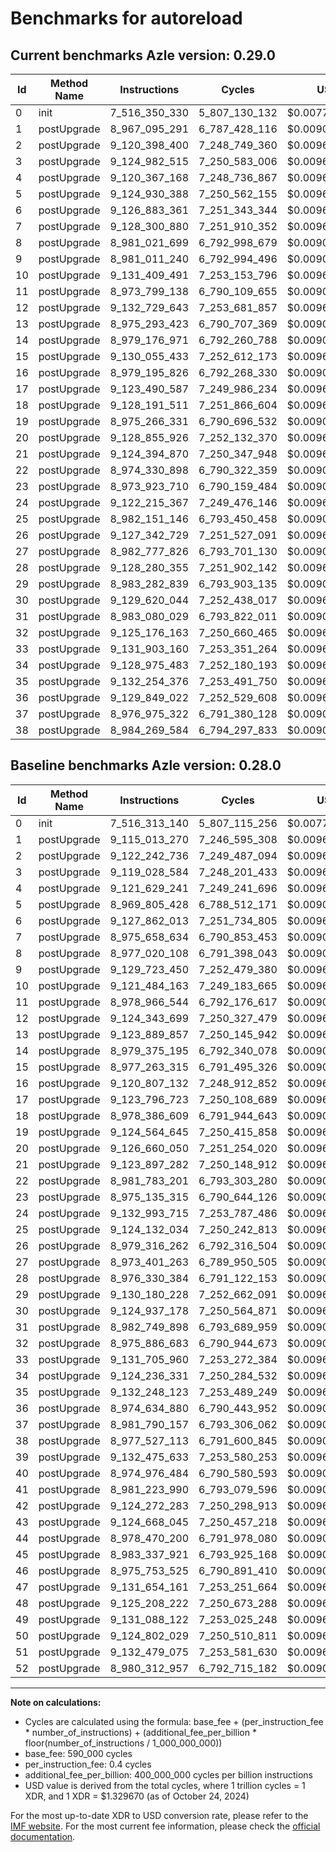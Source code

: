 # Benchmarks for autoreload

## Current benchmarks Azle version: 0.29.0

| Id  | Method Name | Instructions  | Cycles        | USD           | USD/Million Calls | Change                                  |
| --- | ----------- | ------------- | ------------- | ------------- | ----------------- | --------------------------------------- |
| 0   | init        | 7_516_350_330 | 5_807_130_132 | $0.0077215667 | $7_721.56         | <font color="red">+37_190</font>        |
| 1   | postUpgrade | 8_967_095_291 | 6_787_428_116 | $0.0090250395 | $9_025.03         | <font color="green">-147_917_979</font> |
| 2   | postUpgrade | 9_120_398_400 | 7_248_749_360 | $0.0096384446 | $9_638.44         | <font color="green">-1_844_336</font>   |
| 3   | postUpgrade | 9_124_982_515 | 7_250_583_006 | $0.0096408827 | $9_640.88         | <font color="red">+5_953_931</font>     |
| 4   | postUpgrade | 9_120_367_168 | 7_248_736_867 | $0.0096384279 | $9_638.42         | <font color="green">-1_262_073</font>   |
| 5   | postUpgrade | 9_124_930_388 | 7_250_562_155 | $0.0096408550 | $9_640.85         | <font color="red">+155_124_960</font>   |
| 6   | postUpgrade | 9_126_883_361 | 7_251_343_344 | $0.0096418937 | $9_641.89         | <font color="green">-978_652</font>     |
| 7   | postUpgrade | 9_128_300_880 | 7_251_910_352 | $0.0096426476 | $9_642.64         | <font color="red">+152_642_246</font>   |
| 8   | postUpgrade | 8_981_021_699 | 6_792_998_679 | $0.0090324466 | $9_032.44         | <font color="red">+4_001_591</font>     |
| 9   | postUpgrade | 8_981_011_240 | 6_792_994_496 | $0.0090324410 | $9_032.44         | <font color="green">-148_712_210</font> |
| 10  | postUpgrade | 9_131_409_491 | 7_253_153_796 | $0.0096443010 | $9_644.30         | <font color="red">+9_925_328</font>     |
| 11  | postUpgrade | 8_973_799_138 | 6_790_109_655 | $0.0090286051 | $9_028.60         | <font color="green">-5_167_406</font>   |
| 12  | postUpgrade | 9_132_729_643 | 7_253_681_857 | $0.0096450032 | $9_645.00         | <font color="red">+8_385_944</font>     |
| 13  | postUpgrade | 8_975_293_423 | 6_790_707_369 | $0.0090293999 | $9_029.39         | <font color="green">-148_596_434</font> |
| 14  | postUpgrade | 8_979_176_971 | 6_792_260_788 | $0.0090314654 | $9_031.46         | <font color="green">-198_224</font>     |
| 15  | postUpgrade | 9_130_055_433 | 7_252_612_173 | $0.0096435808 | $9_643.58         | <font color="red">+152_792_118</font>   |
| 16  | postUpgrade | 8_979_195_826 | 6_792_268_330 | $0.0090314754 | $9_031.47         | <font color="green">-141_611_306</font> |
| 17  | postUpgrade | 9_123_490_587 | 7_249_986_234 | $0.0096400892 | $9_640.08         | <font color="green">-306_136</font>     |
| 18  | postUpgrade | 9_128_191_511 | 7_251_866_604 | $0.0096425895 | $9_642.58         | <font color="red">+149_804_902</font>   |
| 19  | postUpgrade | 8_975_266_331 | 6_790_696_532 | $0.0090293855 | $9_029.38         | <font color="green">-149_298_314</font> |
| 20  | postUpgrade | 9_128_855_926 | 7_252_132_370 | $0.0096429428 | $9_642.94         | <font color="red">+2_195_876</font>     |
| 21  | postUpgrade | 9_124_394_870 | 7_250_347_948 | $0.0096405702 | $9_640.57         | <font color="red">+497_588</font>       |
| 22  | postUpgrade | 8_974_330_898 | 6_790_322_359 | $0.0090288879 | $9_028.88         | <font color="green">-7_452_303</font>   |
| 23  | postUpgrade | 8_973_923_710 | 6_790_159_484 | $0.0090286714 | $9_028.67         | <font color="green">-1_211_605</font>   |
| 24  | postUpgrade | 9_122_215_367 | 7_249_476_146 | $0.0096394109 | $9_639.41         | <font color="green">-10_778_348</font>  |
| 25  | postUpgrade | 8_982_151_146 | 6_793_450_458 | $0.0090330473 | $9_033.04         | <font color="green">-141_980_888</font> |
| 26  | postUpgrade | 9_127_342_729 | 7_251_527_091 | $0.0096421380 | $9_642.13         | <font color="red">+148_026_467</font>   |
| 27  | postUpgrade | 8_982_777_826 | 6_793_701_130 | $0.0090333806 | $9_033.38         | <font color="red">+9_376_563</font>     |
| 28  | postUpgrade | 9_128_280_355 | 7_251_902_142 | $0.0096426367 | $9_642.63         | <font color="red">+151_949_971</font>   |
| 29  | postUpgrade | 8_983_282_839 | 6_793_903_135 | $0.0090336492 | $9_033.64         | <font color="green">-146_897_389</font> |
| 30  | postUpgrade | 9_129_620_044 | 7_252_438_017 | $0.0096433493 | $9_643.34         | <font color="red">+4_682_866</font>     |
| 31  | postUpgrade | 8_983_080_029 | 6_793_822_011 | $0.0090335413 | $9_033.54         | <font color="red">+330_131</font>       |
| 32  | postUpgrade | 9_125_176_163 | 7_250_660_465 | $0.0096409857 | $9_640.98         | <font color="red">+149_289_480</font>   |
| 33  | postUpgrade | 9_131_903_160 | 7_253_351_264 | $0.0096445636 | $9_644.56         | <font color="red">+197_200</font>       |
| 34  | postUpgrade | 9_128_975_483 | 7_252_180_193 | $0.0096430064 | $9_643.00         | <font color="red">+4_739_152</font>     |
| 35  | postUpgrade | 9_132_254_376 | 7_253_491_750 | $0.0096447504 | $9_644.75         | <font color="red">+6_253</font>         |
| 36  | postUpgrade | 9_129_849_022 | 7_252_529_608 | $0.0096434710 | $9_643.47         | <font color="red">+155_214_142</font>   |
| 37  | postUpgrade | 8_976_975_322 | 6_791_380_128 | $0.0090302944 | $9_030.29         | <font color="green">-4_814_835</font>   |
| 38  | postUpgrade | 8_984_269_584 | 6_794_297_833 | $0.0090341740 | $9_034.17         | <font color="red">+6_742_471</font>     |

## Baseline benchmarks Azle version: 0.28.0

| Id  | Method Name | Instructions  | Cycles        | USD           | USD/Million Calls |
| --- | ----------- | ------------- | ------------- | ------------- | ----------------- |
| 0   | init        | 7_516_313_140 | 5_807_115_256 | $0.0077215469 | $7_721.54         |
| 1   | postUpgrade | 9_115_013_270 | 7_246_595_308 | $0.0096355804 | $9_635.58         |
| 2   | postUpgrade | 9_122_242_736 | 7_249_487_094 | $0.0096394255 | $9_639.42         |
| 3   | postUpgrade | 9_119_028_584 | 7_248_201_433 | $0.0096377160 | $9_637.71         |
| 4   | postUpgrade | 9_121_629_241 | 7_249_241_696 | $0.0096390992 | $9_639.09         |
| 5   | postUpgrade | 8_969_805_428 | 6_788_512_171 | $0.0090264810 | $9_026.48         |
| 6   | postUpgrade | 9_127_862_013 | 7_251_734_805 | $0.0096424142 | $9_642.41         |
| 7   | postUpgrade | 8_975_658_634 | 6_790_853_453 | $0.0090295941 | $9_029.59         |
| 8   | postUpgrade | 8_977_020_108 | 6_791_398_043 | $0.0090303182 | $9_030.31         |
| 9   | postUpgrade | 9_129_723_450 | 7_252_479_380 | $0.0096434043 | $9_643.40         |
| 10  | postUpgrade | 9_121_484_163 | 7_249_183_665 | $0.0096390220 | $9_639.02         |
| 11  | postUpgrade | 8_978_966_544 | 6_792_176_617 | $0.0090313535 | $9_031.35         |
| 12  | postUpgrade | 9_124_343_699 | 7_250_327_479 | $0.0096405429 | $9_640.54         |
| 13  | postUpgrade | 9_123_889_857 | 7_250_145_942 | $0.0096403016 | $9_640.30         |
| 14  | postUpgrade | 8_979_375_195 | 6_792_340_078 | $0.0090315708 | $9_031.57         |
| 15  | postUpgrade | 8_977_263_315 | 6_791_495_326 | $0.0090304476 | $9_030.44         |
| 16  | postUpgrade | 9_120_807_132 | 7_248_912_852 | $0.0096386620 | $9_638.66         |
| 17  | postUpgrade | 9_123_796_723 | 7_250_108_689 | $0.0096402520 | $9_640.25         |
| 18  | postUpgrade | 8_978_386_609 | 6_791_944_643 | $0.0090310450 | $9_031.04         |
| 19  | postUpgrade | 9_124_564_645 | 7_250_415_858 | $0.0096406605 | $9_640.66         |
| 20  | postUpgrade | 9_126_660_050 | 7_251_254_020 | $0.0096417749 | $9_641.77         |
| 21  | postUpgrade | 9_123_897_282 | 7_250_148_912 | $0.0096403055 | $9_640.30         |
| 22  | postUpgrade | 8_981_783_201 | 6_793_303_280 | $0.0090328516 | $9_032.85         |
| 23  | postUpgrade | 8_975_135_315 | 6_790_644_126 | $0.0090293158 | $9_029.31         |
| 24  | postUpgrade | 9_132_993_715 | 7_253_787_486 | $0.0096451436 | $9_645.14         |
| 25  | postUpgrade | 9_124_132_034 | 7_250_242_813 | $0.0096404304 | $9_640.43         |
| 26  | postUpgrade | 8_979_316_262 | 6_792_316_504 | $0.0090315395 | $9_031.53         |
| 27  | postUpgrade | 8_973_401_263 | 6_789_950_505 | $0.0090283935 | $9_028.39         |
| 28  | postUpgrade | 8_976_330_384 | 6_791_122_153 | $0.0090299514 | $9_029.95         |
| 29  | postUpgrade | 9_130_180_228 | 7_252_662_091 | $0.0096436472 | $9_643.64         |
| 30  | postUpgrade | 9_124_937_178 | 7_250_564_871 | $0.0096408586 | $9_640.85         |
| 31  | postUpgrade | 8_982_749_898 | 6_793_689_959 | $0.0090333657 | $9_033.36         |
| 32  | postUpgrade | 8_975_886_683 | 6_790_944_673 | $0.0090297154 | $9_029.71         |
| 33  | postUpgrade | 9_131_705_960 | 7_253_272_384 | $0.0096444587 | $9_644.45         |
| 34  | postUpgrade | 9_124_236_331 | 7_250_284_532 | $0.0096404858 | $9_640.48         |
| 35  | postUpgrade | 9_132_248_123 | 7_253_489_249 | $0.0096447470 | $9_644.74         |
| 36  | postUpgrade | 8_974_634_880 | 6_790_443_952 | $0.0090290496 | $9_029.04         |
| 37  | postUpgrade | 8_981_790_157 | 6_793_306_062 | $0.0090328553 | $9_032.85         |
| 38  | postUpgrade | 8_977_527_113 | 6_791_600_845 | $0.0090305879 | $9_030.58         |
| 39  | postUpgrade | 9_132_475_633 | 7_253_580_253 | $0.0096448681 | $9_644.86         |
| 40  | postUpgrade | 8_974_976_484 | 6_790_580_593 | $0.0090292313 | $9_029.23         |
| 41  | postUpgrade | 8_981_223_990 | 6_793_079_596 | $0.0090325541 | $9_032.55         |
| 42  | postUpgrade | 9_124_272_283 | 7_250_298_913 | $0.0096405050 | $9_640.50         |
| 43  | postUpgrade | 9_124_668_045 | 7_250_457_218 | $0.0096407154 | $9_640.71         |
| 44  | postUpgrade | 8_978_470_200 | 6_791_978_080 | $0.0090310895 | $9_031.08         |
| 45  | postUpgrade | 8_983_337_921 | 6_793_925_168 | $0.0090336785 | $9_033.67         |
| 46  | postUpgrade | 8_975_753_525 | 6_790_891_410 | $0.0090296446 | $9_029.64         |
| 47  | postUpgrade | 9_131_654_161 | 7_253_251_664 | $0.0096444311 | $9_644.43         |
| 48  | postUpgrade | 9_125_208_222 | 7_250_673_288 | $0.0096410028 | $9_641.00         |
| 49  | postUpgrade | 9_131_088_122 | 7_253_025_248 | $0.0096441301 | $9_644.13         |
| 50  | postUpgrade | 9_124_802_029 | 7_250_510_811 | $0.0096407867 | $9_640.78         |
| 51  | postUpgrade | 9_132_479_075 | 7_253_581_630 | $0.0096448699 | $9_644.86         |
| 52  | postUpgrade | 8_980_312_957 | 6_792_715_182 | $0.0090320696 | $9_032.06         |

---

**Note on calculations:**

- Cycles are calculated using the formula: base_fee + (per_instruction_fee \* number_of_instructions) + (additional_fee_per_billion \* floor(number_of_instructions / 1_000_000_000))
- base_fee: 590_000 cycles
- per_instruction_fee: 0.4 cycles
- additional_fee_per_billion: 400_000_000 cycles per billion instructions
- USD value is derived from the total cycles, where 1 trillion cycles = 1 XDR, and 1 XDR = $1.329670 (as of October 24, 2024)

For the most up-to-date XDR to USD conversion rate, please refer to the [IMF website](https://www.imf.org/external/np/fin/data/rms_sdrv.aspx).
For the most current fee information, please check the [official documentation](https://internetcomputer.org/docs/current/developer-docs/gas-cost#execution).

